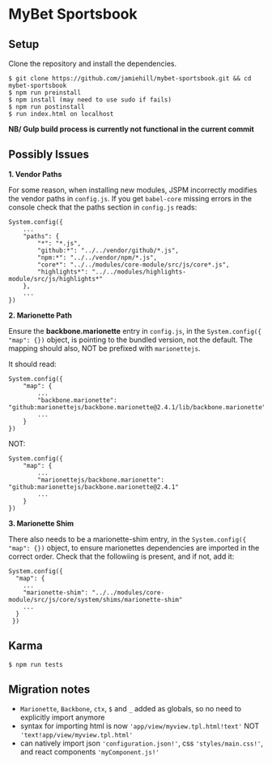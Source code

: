 MyBet Sportsbook
================


Setup
-----
Clone the repository and install the dependencies.

    $ git clone https://github.com/jamiehill/mybet-sportsbook.git && cd mybet-sportsbook
    $ npm run preinstall
    $ npm install (may need to use sudo if fails)
    $ npm run postinstall
    $ run index.html on localhost

**NB/ Gulp build process is currently not functional in the current commit**

Possibly Issues
---------------

**1. Vendor Paths**

For some reason, when installing new modules, JSPM incorrectly modifies the vendor paths in `config.js`.  If you get `babel-core` missing errors in the console check that the paths section in `config.js` reads:

	System.config({
		...
		"paths": {
			"*": "*.js",
			"github:*": "../../vendor/github/*.js",
			"npm:*": "../../vendor/npm/*.js",
			"core*": "../../modules/core-module/src/js/core*.js",
			"highlights*": "../../modules/highlights-module/src/js/highlights*"
		},
		...
	})

**2. Marionette Path**

Ensure the **backbone.marionette** entry in `config.js`, in the `System.config({ "map": {})` object, is pointing to the bundled version, not the default.  The mapping should also, NOT be prefixed with `marionettejs`.

It should read:

	System.config({
		"map": {
			...
			"backbone.marionette": "github:marionettejs/backbone.marionette@2.4.1/lib/backbone.marionette"
			...
		}
	})

NOT:

	System.config({
		"map": {
			...
			"marionettejs/backbone.marionette": "github:marionettejs/backbone.marionette@2.4.1"
			...
		}
	})

**3. Marionette Shim**

There also needs to be a marionette-shim entry, in the `System.config({ "map": {})` object, to ensure marionettes dependencies are imported in the correct order.  Check that the followiing is present, and if not, add it:

	System.config({
      "map": {
      	...
		"marionette-shim": "../../modules/core-module/src/js/core/system/shims/marionette-shim"
		...
	  }
	 })

Karma
-----
	$ npm run tests

Migration notes
---------------

* `Marionette`, `Backbone`, `ctx`, `$` and `_` added as globals, so no need to explicitly import anymore
* syntax for importing html is now `'app/view/myview.tpl.html!text'` NOT `'text!app/view/myview.tpl.html'`
* can natively import json `'configuration.json!'`, css `'styles/main.css!'`, and react components `'myComponent.js!'`

